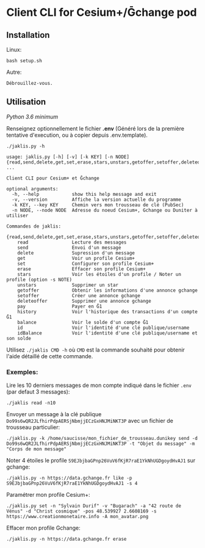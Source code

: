 # Client CLI for Cesium+/Ḡchange pod
## Installation

Linux:
```
bash setup.sh
```

Autre:
```
Débrouillez-vous.
```

## Utilisation

*Python 3.6 minimum*

Renseignez optionnellement le fichier **.env** (Généré lors de la première tentative d'execution, ou à copier depuis .env.template).

```
./jaklis.py -h
```

```
usage: jaklis.py [-h] [-v] [-k KEY] [-n NODE] {read,send,delete,get,set,erase,stars,unstars,getoffer,setoffer,deleteoffer,pay,history,balance,id,idBalance} ...

Client CLI pour Cesium+ et Ḡchange

optional arguments:
  -h, --help            show this help message and exit
  -v, --version         Affiche la version actuelle du programme
  -k KEY, --key KEY     Chemin vers mon trousseau de clé (PubSec)
  -n NODE, --node NODE  Adresse du noeud Cesium+, Gchange ou Duniter à utiliser

Commandes de jaklis:
  {read,send,delete,get,set,erase,stars,unstars,getoffer,setoffer,deleteoffer,pay,history,balance,id,idBalance}
    read                Lecture des messages
    send                Envoi d'un message
    delete              Supression d'un message
    get                 Voir un profile Cesium+
    set                 Configurer son profile Cesium+
    erase               Effacer son profile Cesium+
    stars               Voir les étoiles d'un profile / Noter un profile (option -s NOTE)
    unstars             Supprimer un star
    getoffer            Obtenir les informations d'une annonce gchange
    setoffer            Créer une annonce gchange
    deleteoffer         Supprimer une annonce gchange
    pay                 Payer en Ḡ1
    history             Voir l'historique des transactions d'un compte Ḡ1
    balance             Voir le solde d'un compte Ḡ1
    id                  Voir l'identité d'une clé publique/username
    idBalance           Voir l'identité d'une clé publique/username et son solde
```

Utilisez `./jaklis CMD -h` où `CMD` est la commande souhaité pour obtenir l'aide détaillé de cette commande.

### Exemples:

Lire les 10 derniers messages de mon compte indiqué dans le fichier `.env` (par defaut 3 messages):
```
./jaklis read -n10
```

Envoyer un message à la clé publique `Do99s6wQR2JLfhirPdpAERSjNbmjjECzGxHNJMiNKT3P` avec un fichier de trousseau particulier:
```
./jaklis.py -k /home/saucisse/mon_fichier_de_trousseau.dunikey send -d Do99s6wQR2JLfhirPdpAERSjNbmjjECzGxHNJMiNKT3P -t "Objet du message" -m "Corps de mon message"
```

Noter 4 étoiles le profile `S9EJbjbaGPnp26VuV6fKjR7raE1YkNhUGDgoydHvAJ1` sur gchange:
```
./jaklis.py -n https://data.gchange.fr like -p S9EJbjbaGPnp26VuV6fKjR7raE1YkNhUGDgoydHvAJ1 -s 4
```

Paramétrer mon profile Cesium+:
```
./jaklis.py set -n "Sylvain Durif" -v "Bugarach" -a "42 route de Vénus" -d "Christ cosmique" -pos 48.539927 2.6608169 -s https://www.creationmonetaire.info -A mon_avatar.png
```

Effacer mon profile Gchange:
```
./jaklis.py -n https://data.gchange.fr erase
```
